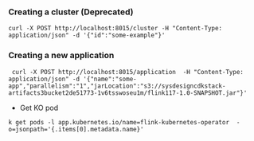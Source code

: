 ### Creating a cluster (Deprecated)

```
curl -X POST http://localhost:8015/cluster -H "Content-Type: application/json" -d '{"id":"some-example"}' 
```

### Creating a new application 

```
 curl -X POST http://localhost:8015/application  -H "Content-Type: application/json" -d '{"name":"some-app","parallelism":"1","jarLocation":"s3://sysdesigncdkstack-artifacts3bucket2de51773-1v6tsswoseu1m/flink117-1.0-SNAPSHOT.jar"}'
```

- Get KO pod

`k get pods -l app.kubernetes.io/name=flink-kubernetes-operator  -o=jsonpath='{.items[0].metadata.name}'`